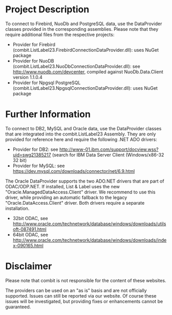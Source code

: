 # Project Description
To connect to Firebird, NuoDb and PostgreSQL data, use the DataProvider classes provided in the corresponding assemblies. Please note that they require additional files from the respective projects:
- Provider for Firebird (combit.ListLabel23.FirebirdConnectionDataProvider.dll): uses NuGet package
- Provider for NuoDB (combit.ListLabel23.NuoDbConnectionDataProvider.dll): see http://www.nuodb.com/devcenter, compiled against NuoDb.Data.Client version 1.1.0.4
- Provider for Npgsql PostgreSQL (combit.ListLabel23.NpgsqlConnectionDataProvider.dll): uses NuGet package

# Further Information
To connect to DB2, MySQL and Oracle data, use the DataProvider classes that are integrated into the combit.ListLabel23 Assembly. They are only provided for reference here and require the following .NET ADO drivers:
- Provider for DB2: see http://www-01.ibm.com/support/docview.wss?uid=swg21385217 (search for IBM Data Server Client (Windows/x86-32 32 bit)
- Provider for MySQL: see https://dev.mysql.com/downloads/connector/net/6.9.html

The Oracle DataProvider supports the two ADO.NET drivers that are part of ODAC/ODP.NET. If installed, List & Label uses the new "Oracle.ManagedDataAccess.Client" driver. We recommend to use this driver, while providing an automatic fallback to the legacy "Oracle.DataAccess.Client" driver. Both drivers require a separate installation.
- 32bit ODAC, see http://www.oracle.com/technetwork/database/windows/downloads/utilsoft-087491.html
- 64bit ODAC, see http://www.oracle.com/technetwork/database/windows/downloads/index-090165.html

# Disclaimer
Please note that combit is not responsible for the content of these websites.

The providers can be used on an "as is" basis and are not officially supported. Issues can still be reported via our website. Of course these issues will be investigated, but providing fixes or enhancements cannot be guaranteed.
